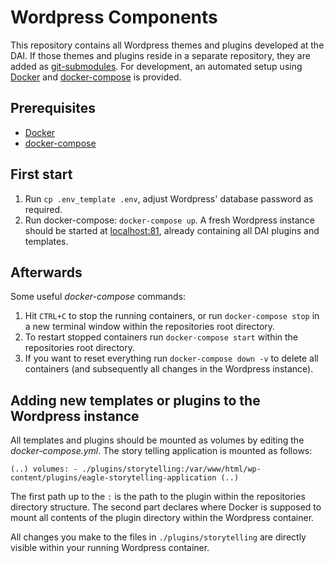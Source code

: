 # Wordpress Components

This repository contains all Wordpress themes and plugins developed at the DAI. If those themes and plugins reside in a
separate repository, they are added as [git-submodules](https://git-scm.com/docs/git-submodule). For development, an 
automated setup using [Docker](https://www.docker.com/) and [docker-compose](https://docs.docker.com/compose/) is 
provided.

## Prerequisites

* [Docker](https://www.docker.com/)
* [docker-compose](https://docs.docker.com/compose/)

## First start

1. Run `cp .env_template .env`, adjust Wordpress' database password as required.
2. Run docker-compose: `docker-compose up`. A fresh Wordpress instance should be started at 
[localhost:81](http://localhost:81), already containing all DAI plugins and templates.

## Afterwards

Some useful _docker-compose_ commands:
1. Hit `CTRL+C` to stop the running containers, or run `docker-compose stop` in a new terminal window within the 
repositories root directory.
2. To restart stopped containers run `docker-compose start` within the repositories root directory.
3. If you want to reset everything run `docker-compose down -v` to delete all containers (and subsequently all changes 
in the Wordpress instance). 

## Adding new templates or plugins to the Wordpress instance

All templates and plugins should be mounted as volumes by editing the _docker-compose.yml_. The story telling 
application is mounted as follows:

``
(..)
    volumes:
    - ./plugins/storytelling:/var/www/html/wp-content/plugins/eagle-storytelling-application
(..)
``

The first path up to the `:` is the path to the plugin within the repositories directory structure. The second part 
declares where Docker is supposed to mount all contents of the plugin directory within the Wordpress container.

All changes you make to the files in `./plugins/storytelling` are directly visible within your running Wordpress 
container.